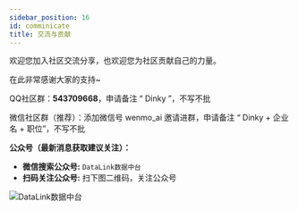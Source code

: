 ```yaml
---
sidebar_position: 16
id: comminicate
title: 交流与贡献
---
```


欢迎您加入社区交流分享，也欢迎您为社区贡献自己的力量。

在此非常感谢大家的支持~

QQ社区群：**543709668**，申请备注 “ Dinky ”，不写不批

微信社区群（推荐）：添加微信号 wenmo_ai 邀请进群，申请备注 “ Dinky + 企业名 + 职位”，不写不批

**公众号（最新消息获取建议关注）：**  
- **微信搜索公众号:** `DataLink数据中台`
- **扫码关注公众号:** 扫下图二维码，关注公众号

![DataLink数据中台](http://www.aiwenmo.com/dinky/docs/zh-CN/comminicate/datalink.jpg)